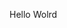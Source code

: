 Hello Wolrd



































































































































































































































































































































































































































































































































































































































































































































































































































































































































































































































































































































































































































































































































































































































































































































































































































































































































































































































































































































































































































































































































































































































































































































































































































































































































































































































































































































































































































































































































































































































































































































































































































































































































































